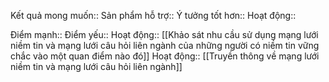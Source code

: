 

Kết quả mong muốn:: 
Sản phẩm hỗ trợ:: 
Ý tưởng tốt hơn:: 
Hoạt động:: 

Điểm mạnh::
Điểm yếu::
Hoạt động:: [[Khảo sát nhu cầu sử dụng mạng lưới niềm tin và mạng lưới câu hỏi liên ngành của những người có niềm tin vững chắc vào một quan điểm nào đó]]
Hoạt động:: [[Truyền thông về mạng lưới niềm tin và mạng lưới câu hỏi liên ngành]]